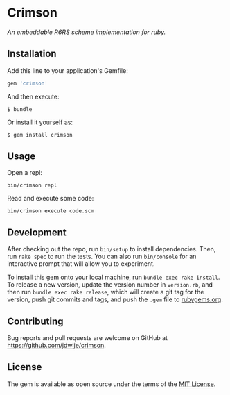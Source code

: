 # Crimson

*An embeddable R6RS scheme implementation for ruby.*

## Installation

Add this line to your application's Gemfile:

```ruby
gem 'crimson'
```

And then execute:

    $ bundle

Or install it yourself as:

    $ gem install crimson

## Usage

Open a repl:

```
bin/crimson repl
```

Read and execute some code:

```
bin/crimson execute code.scm
```

## Development

After checking out the repo, run `bin/setup` to install dependencies. Then, run `rake spec` to run the tests. You can also run `bin/console` for an interactive prompt that will allow you to experiment.

To install this gem onto your local machine, run `bundle exec rake install`. To release a new version, update the version number in `version.rb`, and then run `bundle exec rake release`, which will create a git tag for the version, push git commits and tags, and push the `.gem` file to [rubygems.org](https://rubygems.org).

## Contributing

Bug reports and pull requests are welcome on GitHub at https://github.com/jdwije/crimson.


## License

The gem is available as open source under the terms of the [MIT License](http://opensource.org/licenses/MIT).

